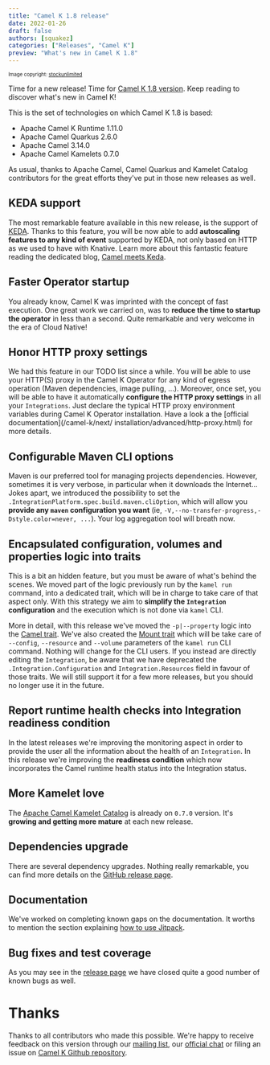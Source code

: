```yaml
---
title: "Camel K 1.8 release"
date: 2022-01-26
draft: false
authors: [squakez]
categories: ["Releases", "Camel K"]
preview: "What's new in Camel K 1.8"
---
```


<sub><sup>Image copyright: <a rel="nofollow" href='https://stock.pixlr.com/creator/stockunlimited'>stockunlimited</a></sup></sub>

Time for a new release! Time for [Camel K 1.8 version](https://github.com/apache/camel-k/releases/tag/v1.8.0). Keep reading to discover what's new in Camel K! 

This is the set of technologies on which Camel K 1.8 is based:

* Apache Camel K Runtime 1.11.0
* Apache Camel Quarkus 2.6.0
* Apache Camel 3.14.0
* Apache Camel Kamelets 0.7.0

As usual, thanks to Apache Camel, Camel Quarkus and Kamelet Catalog contributors for the great efforts they've put in those new releases as well.

## KEDA support

The most remarkable feature available in this new release, is the support of [KEDA](https://keda.sh/). Thanks to this feature, you will be now able to add **autoscaling features to any kind of event** supported by KEDA, not only based on HTTP as we used to have with Knative. Learn more about this fantastic feature reading the dedicated blog, [Camel meets Keda](/blog/2022/01/camel-keda/).

## Faster Operator startup

You already know, Camel K was imprinted with the concept of fast execution. One great work we carried on, was to **reduce the time to startup the operator** in less than a second. Quite remarkable and very welcome in the era of Cloud Native!

## Honor HTTP proxy settings

We had this feature in our TODO list since a while. You will be able to use your HTTP(S) proxy in the Camel K Operator for any kind of egress operation (Maven dependencies, image pulling, ...). Moreover, once set, you will be able to have it automatically **configure the HTTP proxy settings** in all your `Integrations`. Just declare the typical HTTP proxy environment variables during Camel K Operator installation. Have a look a the [official documentation](/camel-k/next/    installation/advanced/http-proxy.html) for more details. 

## Configurable Maven CLI options

Maven is our preferred tool for managing projects dependencies. However, sometimes it is very verbose, in particular when it downloads the Internet... Jokes apart, we introduced the possibility to set the `.IntegrationPlatform.spec.build.maven.cliOption`, which will allow you **provide any `maven` configuration you want** (ie, `-V,--no-transfer-progress,-Dstyle.color=never, ...`). Your log aggregation tool will breath now.

## Encapsulated configuration, volumes and properties logic into traits

This is a bit an hidden feature, but you must be aware of what's behind the scenes. We moved part of the logic previously run by the `kamel run` command, into a dedicated trait, which will be in charge to take care of that aspect only. With this strategy we aim to **simplify the `Integration` configuration** and the execution which is not done via `kamel` CLI.

More in detail, with this release we've moved the `-p|--property` logic into the [Camel trait](/camel-k/next/traits/camel.html). We've also created the [Mount trait](/camel-k/next/traits/mount.html) which will be take care of `--config`, `--resource` and `--volume` parameters of the `kamel run` CLI command. Nothing will change for the CLI users. If you instead are directly editing the `Integration`, be aware that we have deprecated the `.Integration.Configuration` and `Integration.Resources` field in favour of those traits. We will still support it for a few more releases, but you should no longer use it in the future.

## Report runtime health checks into Integration readiness condition

In the latest releases we're improving the monitoring aspect in order to provide the user all the information about the health of an `Integration`. In this release we're improving the **readiness condition** which now incorporates the Camel runtime health status into the Integration status.

## More Kamelet love

The [Apache Camel Kamelet Catalog](/camel-kamelets/next/index.html) is already on `0.7.0` version. It's **growing and getting more mature** at each new release.

## Dependencies upgrade

There are several dependency upgrades. Nothing really remarkable, you can find more details on the [GitHub release page](https://github.com/apache/camel-k/releases/tag/v1.8.0).

## Documentation

We've worked on completing known gaps on the documentation. It worths to mention the section explaining [how to use Jitpack](/camel-k/next/configuration/dependencies.html#dependencies-kind-jitpack).

## Bug fixes and test coverage

As you may see in the [release page](https://github.com/apache/camel-k/releases/tag/v1.8.0) we have closed quite a good number of known bugs as well.

# Thanks

Thanks to all contributors who made this possible. We're happy to receive feedback on this version through our [mailing list](/community/mailing-list/), our [official chat](https://camel.zulipchat.com/) or filing an issue on [Camel K Github repository](https://github.com/apache/camel-k).
